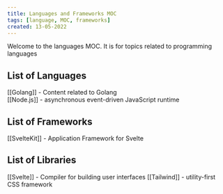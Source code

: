 ```yaml
---
title: Languages and Frameworks MOC
tags: [language, MOC, frameworks]
created: 13-05-2022
---
```

Welcome to the languages MOC. It is for topics related to programming languages

## List of Languages
[[Golang]] - Content related to Golang  
[[Node.js]] - asynchronous event-driven JavaScript runtime  

## List of Frameworks
[[SvelteKit]] - Application Framework for Svelte

## List of Libraries
[[Svelte]] - Compiler for building user interfaces
[[Tailwind]] - utility-first CSS framework

